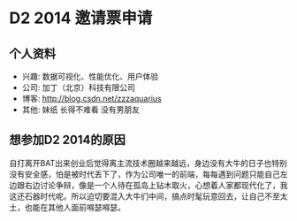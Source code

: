 # D2 2014 邀请票申请

## 个人资料

- 兴趣: 数据可视化、性能优化、用户体验
- 公司: 加丁（北京）科技有限公司
- 博客: http://blog.csdn.net/zzzaquarius
- 其他: 妹纸 长得不难看 没有男朋友

## 想参加D2 2014的原因

自打离开BAT出来创业后觉得离主流技术圈越来越远，身边没有大牛的日子也特别没有安全感，怕是被时代丢下了，作为公司唯一的前端，每每遇到问题只能自己左边跟右边讨论争辩，像是一个人待在孤岛上钻木取火，心想着人家都现代化了，我这还石器时代呢。所以迫切要混入大牛们中间，搞点时髦玩意回去，让自己不至太土，也能在其他人面前嘚瑟嘚瑟。
